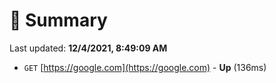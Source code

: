 # 📖 Summary
Last updated: **12/4/2021, 8:49:09 AM**

- `GET` [https://google.com](https://google.com) - **Up** (136ms)
